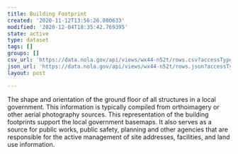 ```yaml
---
title: Building Footprint
created: '2020-11-12T13:56:26.080633'
modified: '2020-12-04T18:35:42.769395'
state: active
type: dataset
tags: []
groups: []
csv_url: 'https://data.nola.gov/api/views/wx44-n52t/rows.csv?accessType=DOWNLOAD'
json_url: 'https://data.nola.gov/api/views/wx44-n52t/rows.json?accessType=DOWNLOAD'
layout: post

---
```

The shape and orientation of the ground floor of all structures in a local government. This information is typically compiled from orthoimagery or other aerial photography sources. This representation of the building footprints support the local government basemaps. It also serves as a source for public works, public safety, planning and other agencies that are responsible for the active management of site addresses, facilities, and land use information.
